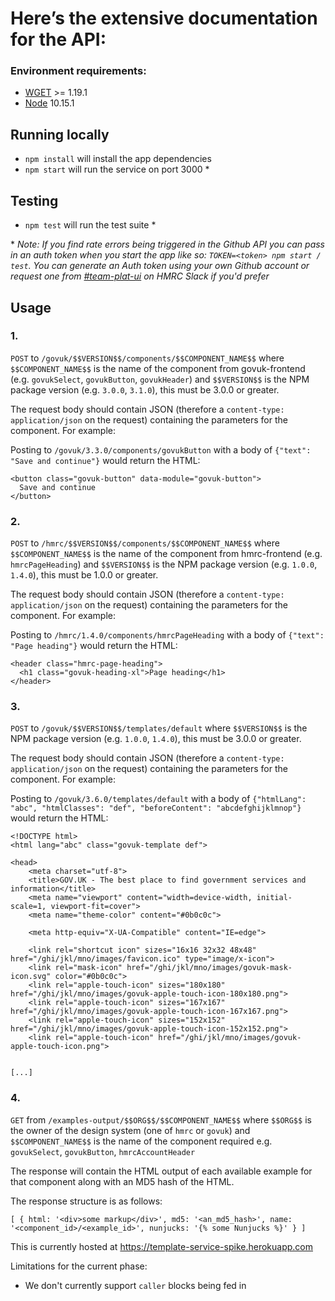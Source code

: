 # Here’s the extensive documentation for the API:

### Environment requirements:

* [WGET](http://gnuwin32.sourceforge.net/packages/wget.htm) >= 1.19.1
* [Node](https://nodejs.org/en/) 10.15.1

## Running locally

* `npm install` will install the app dependencies
* `npm start` will run the service on port 3000 *

## Testing

* `npm test` will run the test suite *

\* _Note: If you find rate errors being triggered in the Github API you can pass in an auth token when you start the app like so: `TOKEN=<token> npm start / test`. You can generate an Auth token using your own Github account or request one from [#team-plat-ui](https://hmrcdigital.slack.com/messages/CJMUM9AG3) on HMRC Slack if you'd prefer_

## Usage

### 1.

`POST` to `/govuk/$$VERSION$$/components/$$COMPONENT_NAME$$` where `$$COMPONENT_NAME$$` is the name of the component from govuk-frontend (e.g. `govukSelect`, `govukButton`, `govukHeader`) and `$$VERSION$$` is the NPM package version (e.g. `3.0.0`, `3.1.0`), this must be 3.0.0 or greater.

The request body should contain JSON (therefore a `content-type: application/json` on the request) containing the parameters for the component.  For example:

Posting to `/govuk/3.3.0/components/govukButton` with a body of `{"text": "Save and continue"}` would return the HTML:

```
<button class="govuk-button" data-module="govuk-button">
  Save and continue
</button>
```

### 2.

`POST` to `/hmrc/$$VERSION$$/components/$$COMPONENT_NAME$$` where `$$COMPONENT_NAME$$` is the name of the component from hmrc-frontend (e.g. `hmrcPageHeading`) and `$$VERSION$$` is the NPM package version (e.g. `1.0.0`, `1.4.0`), this must be 1.0.0 or greater.

The request body should contain JSON (therefore a `content-type: application/json` on the request) containing the parameters for the component.  For example:

Posting to `/hmrc/1.4.0/components/hmrcPageHeading` with a body of `{"text": "Page heading"}` would return the HTML:

```
<header class="hmrc-page-heading">
  <h1 class="govuk-heading-xl">Page heading</h1>
</header>
```

### 3.

`POST` to `/govuk/$$VERSION$$/templates/default` where `$$VERSION$$` is the NPM package version (e.g. `1.0.0`, `1.4.0`), this must be 3.0.0 or greater.

The request body should contain JSON (therefore a `content-type: application/json` on the request) containing the parameters for the component.  For example:

Posting to `/govuk/3.6.0/templates/default` with a body of `{"htmlLang": "abc", "htmlClasses": "def", "beforeContent": "abcdefghijklmnop"}` would return the HTML:

```
<!DOCTYPE html>
<html lang="abc" class="govuk-template def">

<head>
	<meta charset="utf-8">
	<title>GOV.UK - The best place to find government services and information</title>
	<meta name="viewport" content="width=device-width, initial-scale=1, viewport-fit=cover">
	<meta name="theme-color" content="#0b0c0c">

	<meta http-equiv="X-UA-Compatible" content="IE=edge">

	<link rel="shortcut icon" sizes="16x16 32x32 48x48" href="/ghi/jkl/mno/images/favicon.ico" type="image/x-icon">
	<link rel="mask-icon" href="/ghi/jkl/mno/images/govuk-mask-icon.svg" color="#0b0c0c">
	<link rel="apple-touch-icon" sizes="180x180" href="/ghi/jkl/mno/images/govuk-apple-touch-icon-180x180.png">
	<link rel="apple-touch-icon" sizes="167x167" href="/ghi/jkl/mno/images/govuk-apple-touch-icon-167x167.png">
	<link rel="apple-touch-icon" sizes="152x152" href="/ghi/jkl/mno/images/govuk-apple-touch-icon-152x152.png">
	<link rel="apple-touch-icon" href="/ghi/jkl/mno/images/govuk-apple-touch-icon.png">


[...]
```

### 4.

`GET` from `/examples-output/$$ORG$$/$$COMPONENT_NAME$$` where `$$ORG$$` is the owner of the design system (one of `hmrc` or `govuk`) and `$$COMPONENT_NAME$$` is the name of the component required e.g. `govukSelect`, `govukButton`, `hmrcAccountHeader`

The response will contain the HTML output of each available example for that component along with an MD5 hash of the HTML.

The response structure is as follows:

`
  [
    {
      html: '<div>some markup</div>',
      md5: '<an_md5_hash>',
      name: '<component_id>/<example_id>',
      nunjucks: '{% some Nunjucks %}'
    }
  ]
`

This is currently hosted at https://template-service-spike.herokuapp.com

Limitations for the current phase:
 - We don't currently support `caller` blocks being fed in